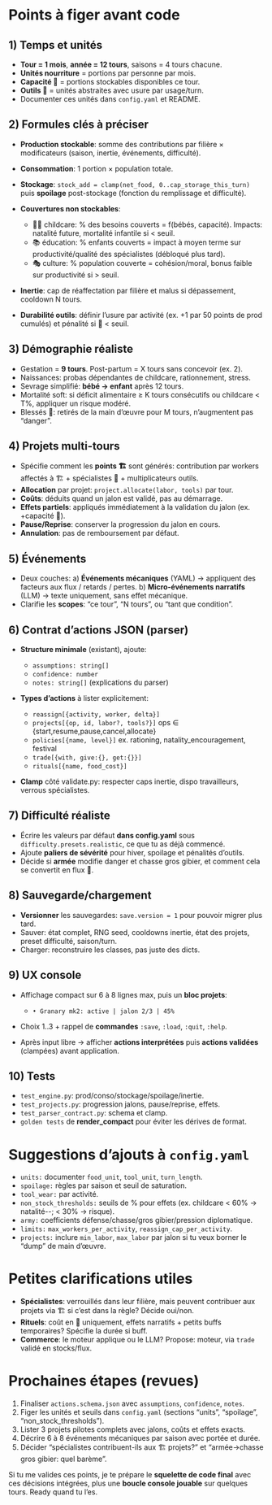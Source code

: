 # Points à figer avant code

## 1) Temps et unités

* **Tour = 1 mois**, **année = 12 tours**, saisons = 4 tours chacune.
* **Unités nourriture** = portions par personne par mois.
* **Capacité 🥫** = portions stockables disponibles ce tour.
* **Outils 🔧** = unités abstraites avec usure par usage/turn.
* Documenter ces unités dans `config.yaml` et README.

## 2) Formules clés à préciser

* **Production stockable**: somme des contributions par filière × modificateurs (saison, inertie, événements, difficulté).
* **Consommation**: 1 portion × population totale.
* **Stockage**: `stock_add = clamp(net_food, 0..cap_storage_this_turn)` puis **spoilage** post-stockage (fonction du remplissage et difficulté).
* **Couvertures non stockables**:

  * 👩‍🍼 childcare: % des besoins couverts = f(bébés, capacité). Impacts: natalité future, mortalité infantile si < seuil.
  * 📚 éducation: % enfants couverts = impact à moyen terme sur productivité/qualité des spécialistes (débloqué plus tard).
  * 🎭 culture: % population couverte = cohésion/moral, bonus faible sur productivité si > seuil.
* **Inertie**: cap de réaffectation par filière et malus si dépassement, cooldown N tours.
* **Durabilité outils**: définir l’usure par activité (ex. +1 par 50 points de prod cumulés) et pénalité si 🔧 < seuil.

## 3) Démographie réaliste

* Gestation = **9 tours**. Post-partum = X tours sans concevoir (ex. 2).
* Naissances: probas dépendantes de childcare, rationnement, stress.
* Sevrage simplifié: **bébé -> enfant** après 12 tours.
* Mortalité soft: si déficit alimentaire ≥ K tours consécutifs ou childcare < T%, appliquer un risque modéré.
* Blessés 🤕: retirés de la main d’œuvre pour M tours, n’augmentent pas “danger”.

## 4) Projets multi-tours

* Spécifie comment les **points 🏗** sont générés: contribution par workers affectés à 🏗 + spécialistes 👷 + multiplicateurs outils.
* **Allocation** par projet: `project.allocate(labor, tools)` par tour.
* **Coûts**: déduits quand un jalon est validé, pas au démarrage.
* **Effets partiels**: appliqués immédiatement à la validation du jalon (ex. +capacité 🥫).
* **Pause/Reprise**: conserver la progression du jalon en cours.
* **Annulation**: pas de remboursement par défaut.

## 5) Événements

* Deux couches:
  a) **Événements mécaniques** (YAML) → appliquent des facteurs aux flux / retards / pertes.
  b) **Micro-événements narratifs** (LLM) → texte uniquement, sans effet mécanique.
* Clarifie les **scopes**: “ce tour”, “N tours”, ou “tant que condition”.

## 6) Contrat d’actions JSON (parser)

* **Structure minimale** (existant), ajoute:

  * `assumptions: string[]`
  * `confidence: number`
  * `notes: string[]` (explications du parser)
* **Types d’actions** à lister explicitement:

  * `reassign[{activity, worker, delta}]`
  * `projects[{op, id, labor?, tools?}]`  ops ∈ {start,resume,pause,cancel,allocate}
  * `policies[{name, level}]`  ex. rationing, natality\_encouragement, festival
  * `trade[{with, give:{}, get:{}}]`
  * `rituals[{name, food_cost}]`
* **Clamp** côté validate.py: respecter caps inertie, dispo travailleurs, verrous spécialistes.

## 7) Difficulté réaliste

* Écrire les valeurs par défaut **dans config.yaml** sous `difficulty.presets.realistic`, ce que tu as déjà commencé.
* Ajoute **paliers de sévérité** pour hiver, spoilage et pénalités d’outils.
* Décide si **armée** modifie danger et chasse gros gibier, et comment cela se convertit en flux 🦌.

## 8) Sauvegarde/chargement

* **Versionner** les sauvegardes: `save.version = 1` pour pouvoir migrer plus tard.
* Sauver: état complet, RNG seed, cooldowns inertie, état des projets, preset difficulté, saison/turn.
* Charger: reconstruire les classes, pas juste des dicts.

## 9) UX console

* Affichage compact sur 6 à 8 lignes max, puis un **bloc projets**:

  * `• Granary mk2: active | jalon 2/3 | 45%`
* Choix 1..3 + rappel de **commandes** `:save`, `:load`, `:quit`, `:help`.
* Après input libre → afficher **actions interprétées** puis **actions validées** (clampées) avant application.

## 10) Tests

* `test_engine.py`: prod/conso/stockage/spoilage/inertie.
* `test_projects.py`: progression jalons, pause/reprise, effets.
* `test_parser_contract.py`: schema et clamp.
* `golden tests` de **render\_compact** pour éviter les dérives de format.

# Suggestions d’ajouts à `config.yaml`

* `units:` documenter `food_unit`, `tool_unit`, `turn_length`.
* `spoilage:` règles par saison et seuil de saturation.
* `tool_wear:` par activité.
* `non_stock_thresholds:` seuils de % pour effets (ex. childcare < 60% → natalité--; < 30% → risque).
* `army:` coefficients défense/chasse/gros gibier/pression diplomatique.
* `limits:` `max_workers_per_activity`, `reassign_cap_per_activity`.
* `projects:` inclure `min_labor`, `max_labor` par jalon si tu veux borner le “dump” de main d’œuvre.

# Petites clarifications utiles

* **Spécialistes**: verrouillés dans leur filière, mais peuvent contribuer aux projets via 🏗 si c’est dans la règle? Décide oui/non.
* **Rituels**: coût en 🍞 uniquement, effets narratifs + petits buffs temporaires? Spécifie la durée si buff.
* **Commerce**: le moteur applique ou le LLM? Propose: moteur, via `trade` validé en stocks/flux.

# Prochaines étapes (revues)

1. Finaliser `actions.schema.json` avec `assumptions`, `confidence`, `notes`.
2. Figer les unités et seuils dans `config.yaml` (sections “units”, “spoilage”, “non\_stock\_thresholds”).
3. Lister 3 projets pilotes complets avec jalons, coûts et effets exacts.
4. Décrire 6 à 8 événements mécaniques par saison avec portée et durée.
5. Décider “spécialistes contribuent-ils aux 🏗 projets?” et “armée→chasse gros gibier: quel barème”.

Si tu me valides ces points, je te prépare le **squelette de code final** avec ces décisions intégrées, plus une **boucle console jouable** sur quelques tours. Ready quand tu l’es.
